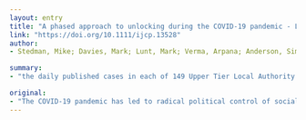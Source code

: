 ```yaml
---
layout: entry
title: "A phased approach to unlocking during the COVID-19 pandemic - Lessons from trend analysis"
link: "https://doi.org/10.1111/ijcp.13528"
author:
- Stedman, Mike; Davies, Mark; Lunt, Mark; Verma, Arpana; Anderson, Simon G.; Heald, Adrian H.

summary:
- "the daily published cases in each of 149 Upper Tier Local Authority areas were converted to Average Daily Infection Rate(ADIR), an R-value. Stepwise regression was carried out to see what local factors could be linked to differences in local infection rates. By the 19(th) April 2020 the infection R has fallen over the from 2.8 on 23(rd) March before the lockdown and has stabilised at about 0.8 sufficient for suppression. The only factor relating to reduction in ADIR was the historic number of confirmed number infection/policy cases in England were compared to the COVID-19 pandemic."

original:
- "The COVID-19 pandemic has led to radical political control of social behaviour. The purpose of this paper is to explore data trends from the pandemic regarding infection rates/policy impact, and draw learning points for informing the unlocking process. METHODS: The daily published cases in England in each of 149 Upper Tier Local Authority (UTLA) areas were converted to Average Daily Infection Rate(ADIR), an R-value - the number of further people infected by one infected person during their infectious phase with Rate of Change of Infection Rate(RCIR) also calculated. Stepwise regression was carried out to see what local factors could be linked to differences in local infection rates. FINDINGS: By the 19(th) April 2020 the infection R has fallen over the from 2.8 on 23(rd) March before the lockdown and has stabilised at about 0.8 sufficient for suppression. However there remain significant variations between England regions. Regression analysis across UTLAs found that the only factor relating to reduction in ADIR was the historic number of confirmed number infection/000 population, There is however wide variation between Upper Tier Local Authorities (UTLA) areas. Extrapolation of these results showed that unreported community infection may be >200 times higher than reported cases, providing evidence that by the end of the second week in April, 29% of the population may already have had the disease and so have increased immunity. INTERPRETATION: Analysis of current case data using infectious ratio has provided novel insight into the current national state and can be used to make better-informed decisions about future management of restricted social behaviour and movement."
---
```


